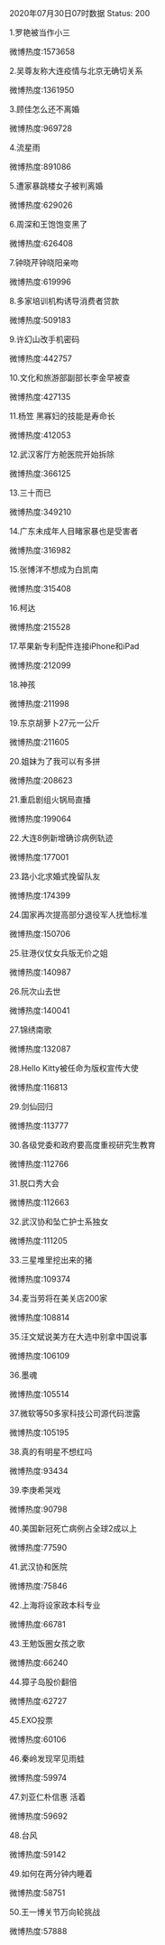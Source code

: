 2020年07月30日07时数据
Status: 200

1.罗艳被当作小三

微博热度:1573658

2.吴尊友称大连疫情与北京无确切关系

微博热度:1361950

3.顾佳怎么还不离婚

微博热度:969728

4.流星雨

微博热度:891086

5.遭家暴跳楼女子被判离婚

微博热度:629026

6.周深和王饱饱变黑了

微博热度:626408

7.钟晓芹钟晓阳亲吻

微博热度:619996

8.多家培训机构诱导消费者贷款

微博热度:509183

9.许幻山改手机密码

微博热度:442757

10.文化和旅游部副部长李金早被查

微博热度:427135

11.杨笠 黑寡妇的技能是寿命长

微博热度:412053

12.武汉客厅方舱医院开始拆除

微博热度:366125

13.三十而已

微博热度:349210

14.广东未成年人目睹家暴也是受害者

微博热度:316982

15.张博洋不想成为白凯南

微博热度:315408

16.柯达

微博热度:215528

17.苹果新专利配件连接iPhone和iPad

微博热度:212099

18.神孩

微博热度:211998

19.东京胡萝卜27元一公斤

微博热度:211605

20.姐妹为了我可以有多拼

微博热度:208623

21.重启剧组火锅局直播

微博热度:199064

22.大连8例新增确诊病例轨迹

微博热度:177001

23.路小北求婚式挽留队友

微博热度:174399

24.国家再次提高部分退役军人抚恤标准

微博热度:150706

25.驻港仪仗女兵版无价之姐

微博热度:140987

26.阮次山去世

微博热度:140041

27.锦绣南歌

微博热度:132087

28.Hello Kitty被任命为版权宣传大使

微博热度:116813

29.剑仙回归

微博热度:113777

30.各级党委和政府要高度重视研究生教育

微博热度:112766

31.脱口秀大会

微博热度:112663

32.武汉协和坠亡护士系独女

微博热度:111205

33.三星堆里挖出来的猪

微博热度:109374

34.麦当劳将在美关店200家

微博热度:108814

35.汪文斌说美方在大选中别拿中国说事

微博热度:106109

36.墨魂

微博热度:105514

37.微软等50多家科技公司源代码泄露

微博热度:105195

38.真的有明星不想红吗

微博热度:93434

39.李庚希哭戏

微博热度:90798

40.美国新冠死亡病例占全球2成以上

微博热度:77590

41.武汉协和医院

微博热度:75846

42.上海将设家政本科专业

微博热度:66781

43.王勉饭圈女孩之歌

微博热度:66240

44.獐子岛股价翻倍

微博热度:62727

45.EXO投票

微博热度:60106

46.秦岭发现罕见雨蛙

微博热度:59974

47.刘亚仁朴信惠 活着

微博热度:59692

48.台风

微博热度:59142

49.如何在两分钟内睡着

微博热度:58751

50.王一博关节万向轮挑战

微博热度:57888

